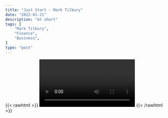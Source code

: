 ```yaml
---
title: "Just Start - Mark Tilbury"
date: "2022-01-21"
description: "mt short"
tags: [
    "Mark Tilbury",
    "Finance",
    "Business",
]
type: "post"
---
```

{{< rawhtml >}}
    <video width="auto" height="auto" controls>
        <source src="https://clips.dev00ps.com/Mark%20Tilbury/just_start.mp4" type="video/mp4"> 
    </video>
{{< /rawhtml >}}